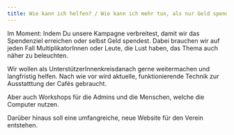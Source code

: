 ```yaml
---
title: Wie kann ich helfen? / Wie kann ich mehr tun, als nur Geld spenden?
---
```

Im Moment: Indem Du unsere Kampagne verbreitest, damit wir das Spendenziel erreichen oder selbst Geld spendest. Dabei brauchen wir auf jeden Fall MultiplikatorInnen oder Leute, die Lust haben, das Thema auch näher zu beleuchten.

Wir wollen als UnterstützerInnenkreisdanach gerne weitermachen und langfristig helfen. Nach wie vor wird aktuelle, funktionierende Technik zur Ausstatttung der Cafés gebraucht.

Aber auch Workshops für die Admins und die Menschen, welche die Computer nutzen.

Darüber hinaus soll eine umfangreiche, neue Website für den Verein entstehen.

